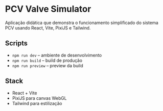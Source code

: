 # PCV Valve Simulator

Aplicação didática que demonstra o funcionamento simplificado do sistema PCV usando React, Vite, PixiJS e Tailwind.

## Scripts

- `npm run dev` – ambiente de desenvolvimento
- `npm run build` – build de produção
- `npm run preview` – preview da build

## Stack

- React + Vite
- PixiJS para canvas WebGL
- Tailwind para estilização
